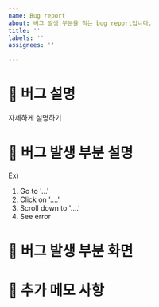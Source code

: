 ```yaml
---
name: Bug report
about: 버그 발생 부분을 적는 bug report입니다.
title: ''
labels: ''
assignees: ''

---
```


# 📃 버그 설명

자세하게 설명하기

# 📃 버그 발생 부분 설명

Ex) 
1. Go to '...'
2. Click on '....'
3. Scroll down to '....'
4. See error

# 📃 버그 발생 부분 화면

# 📃 추가 메모 사항
